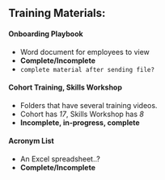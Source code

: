 ## Training Materials:

#### Onboarding Playbook
- Word document for employees to view
- **Complete/Incomplete**
- `complete material after sending file?`

#### Cohort Training, Skills Workshop
- Folders that have several training videos.
- Cohort has *17*, Skills Workshop has *8*
- **Incomplete, in-progress, complete**

#### Acronym List
- An Excel spreadsheet..?
- **Complete/Incomplete**